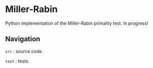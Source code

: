 # Miller-Rabin

Python implementation of the Miller-Rabin primality test. In progress!

## Navigation

`src` : source code.

`test` : tests.
